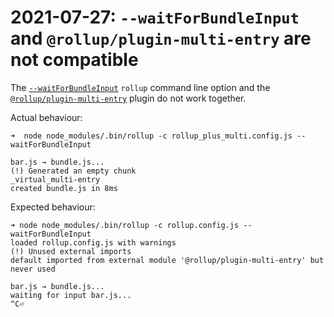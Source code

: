 # 2021-07-27: `--waitForBundleInput` and `@rollup/plugin-multi-entry` are not compatible

The [`--waitForBundleInput`](https://rollupjs.org/guide/en/#--waitforbundleinput)
`rollup` command line option and the [`@rollup/plugin-multi-entry`](https://github.com/rollup/plugins/tree/master/packages/multi-entry) plugin do not work together.


Actual behaviour:
```
➜  node node_modules/.bin/rollup -c rollup_plus_multi.config.js --waitForBundleInput

bar.js → bundle.js...
(!) Generated an empty chunk
_virtual_multi-entry
created bundle.js in 8ms
```

Expected behaviour:
```
➜ node node_modules/.bin/rollup -c rollup.config.js --waitForBundleInput
loaded rollup.config.js with warnings
(!) Unused external imports
default imported from external module '@rollup/plugin-multi-entry' but never used

bar.js → bundle.js...
waiting for input bar.js...
^C⏎
```
